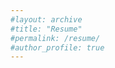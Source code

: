 ```yaml
---
#layout: archive
#title: "Resume"
#permalink: /resume/
#author_profile: true
---
```


<!--

#Find a github pages blog that has a resume attahced, and copy the sourcecode. 

#Though, am waiting until I polish my resume. 

-->
